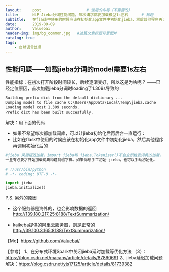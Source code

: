 ```yaml
---
layout:     post					# 使用的布局（不需要改）
title:      NLP-Jieba分词性能问题，每次请求都要加载模型1s左右		# 标题
subtitle:   在flask中使用的时候应该在初始化app文件中初始化jieba，然后其他程序再调用初始化后的    			#副标题
date:       2019-09-09
author:     Valuebai
header-img: img/bg_common.jpg 	#这篇文章标题背景图片
catalog: true
tags:
    - 自然语言处理
---
```




## 性能问题——加载jieba分词的model需要1s左右

性能指标：在初次打开阶段时间较长，后续逐渐变好，所以这是为啥呢？
——已经定位原因，首次加载jieba分词时loading了1.309s导致的

```md
Building prefix dict from the default dictionary ...
Dumping model to file cache C:\Users\AppData\Local\Temp\jieba.cache
Loading model cost 1.309 seconds.
Prefix dict has been built succesfully.
```

解决：用下面的代码
- 如果不希望每次都加载词库，可以让jieba初始化后再后台一直运行：
- 比如在flask中使用的时候应该在初始化app文件中初始化jieba，然后其他程序再调用初始化后的

```python
#jieba 采用延迟加载，import jieba和 jieba.Tokenizer()不会立即触发词典的加载，
一旦有必要才开始加载词典构建前缀字典。如果你想手工初始 jieba，也可以手动初始化。

# !/usr/bin/python
# -*- coding: UTF-8 -*-

import jieba
jieba.initialize()

```


P.S. 另外的原因

- 这个服务器是海外的，也会影响数据的返回
http://139.180.217.25:8188/TextSummarization/ 

- kaikeba提供的阿里云服务器，则是正常的
http://39.100.3.165:8188/TextSummarization/




【Me】https://github.com/Valuebai/

【参考】
1、在分布式环境Spark中关闭jieba延时加载等优化方法 （3）：https://blog.csdn.net/macanv/article/details/87860691
2、jieba延迟加载问题解决：https://blog.csdn.net/yjs17125/article/details/81739382